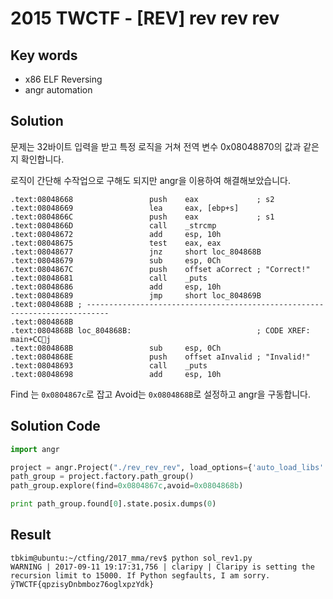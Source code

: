 # 2015 TWCTF - [REV] rev rev rev

## Key words

- x86 ELF Reversing
- angr automation

## Solution

문제는 32바이트 입력을 받고 특정 로직을 거쳐 전역 변수 0x08048870의 값과 같은지 확인합니다.

로직이 간단해 수작업으로 구해도 되지만 angr을 이용하여 해결해보았습니다.

```
.text:08048668                 push    eax             ; s2
.text:08048669                 lea     eax, [ebp+s]
.text:0804866C                 push    eax             ; s1
.text:0804866D                 call    _strcmp
.text:08048672                 add     esp, 10h
.text:08048675                 test    eax, eax
.text:08048677                 jnz     short loc_804868B
.text:08048679                 sub     esp, 0Ch
.text:0804867C                 push    offset aCorrect ; "Correct!"
.text:08048681                 call    _puts
.text:08048686                 add     esp, 10h
.text:08048689                 jmp     short loc_804869B
.text:0804868B ; ---------------------------------------------------------------------------
.text:0804868B
.text:0804868B loc_804868B:                            ; CODE XREF: main+CCj
.text:0804868B                 sub     esp, 0Ch
.text:0804868E                 push    offset aInvalid ; "Invalid!"
.text:08048693                 call    _puts
.text:08048698                 add     esp, 10h
```

Find 는 `0x0804867c`로 잡고 Avoid는 `0x0804868B`로 설정하고 angr을 구동합니다.

## Solution Code

```python
import angr

project = angr.Project("./rev_rev_rev", load_options={'auto_load_libs':False})
path_group = project.factory.path_group()
path_group.explore(find=0x0804867c,avoid=0x0804868b)

print path_group.found[0].state.posix.dumps(0)
```

## Result

```
tbkim@ubuntu:~/ctfing/2017_mma/rev$ python sol_rev1.py
WARNING | 2017-09-11 19:17:31,756 | claripy | Claripy is setting the recursion limit to 15000. If Python segfaults, I am sorry.
ÿTWCTF{qpzisyDnbmboz76oglxpzYdk}
```